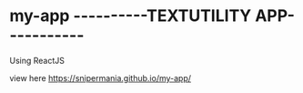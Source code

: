 # my-app ----------TEXTUTILITY APP-----------

Using ReactJS

view here https://snipermania.github.io/my-app/
